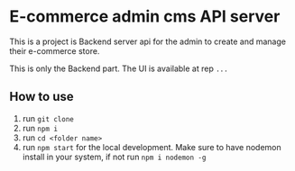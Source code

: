 # E-commerce admin cms API server

This is a project is Backend server api for the admin to create and manage their e-commerce store.

This is only the Backend part. The UI is available at rep `...`

## How to use

1. run `git clone`
2. run `npm i`
3. run `cd <folder name>`
4. run `npm start` for the local development. Make sure to have nodemon install in your system, if not run `npm i nodemon -g`
